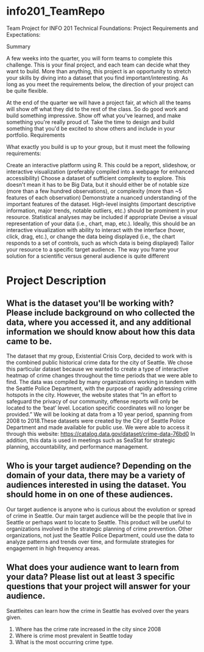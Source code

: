 # info201_TeamRepo
Team Project for INFO 201 Technical Foundations:
Project Requirements and Expectations:

Summary

A few weeks into the quarter, you will form teams to complete this challenge.  This is your final project, and each team can decide what they want to build.  More than anything, this project is an opportunity to stretch your skills by diving into a dataset that you find important/interesting.  As long as you meet the requirements below, the direction of your project can be quite flexible.

At the end of the quarter we will have a project fair, at which all the teams will show off what they did to the rest of the class. So do good work and build something impressive. Show off what you've learned, and make something you're really proud of. Take the time to design and build something that you'd be excited to show others and include in your portfolio.
Requirements

What exactly you build is up to your group, but it must meet the following requirements:

   Create an interactive platform using R.  This could be a report, slideshow, or interactive visualization (preferably compiled into a webpage for enhanced accessibility)
    Choose a dataset of sufficient complexity to explore.  This doesn't mean it has to be Big Data, but it should either be of notable size (more than a few hundred observations), or complexity (more than ~5 features of each observation)
    Demonstrate a nuanced understanding of the important features of the dataset.  High-level insights (important descriptive information, major trends, notable outliers, etc.) should be prominent in your resource.  Statistical analyses may be included if appropriate
    Devise a visual representation of your data (i.e., chart, map, etc.).  Ideally, this should be an interactive visualization with ability to interact with the interface (hover, click, drag, etc.), or change the data being displayed (i.e., the chart responds to a set of controls, such as which data is being displayed)
    Tailor your resource to a specific target audience.  The way you frame your solution for a scientific versus general audience is quite different

# Project Description
## What is the dataset you'll be working with? Please include background on who collected the data, where you accessed it, and any additional information we should know about how this data came to be.   

The dataset that my group, Existential Crisis Corp, decided to work with is the combined public historical crime data for the city of Seattle. We chose this particular dataset because we wanted to create a type of interactive heatmap of crime changes throughout the time periods that we were able to find. The data was compiled by many organizations working in tandem with the Seattle Police Department, with the purpose of rapidly addressing crime hotspots in the city. However, the website states that “In an effort to safeguard the privacy of our community, offense reports will only be located to the ‘beat’ level. Location specific coordinates will no longer be provided.” We will be looking at data from a 10 year period, spanning from 2008 to 2018.These datasets were created by the City of Seattle Police Department and made available for public use. We were able to access it through this website: https://catalog.data.gov/dataset/crime-data-76bd0
In addition, this data is used in meetings such as SeaStat for strategic planning, accountability, and performance management.

## Who is your target audience? Depending on the domain of your data, there may be a variety of audiences interested in using the dataset. You should home in on one of these audiences.   

Our target audience is anyone who is curious about the evolution or spread of crime in Seattle. Our main target audience will be the people that live in Seattle or perhaps want to locate to Seattle. This product will be useful to organizations involved in the strategic planning of crime prevention. Other organizations, not just the Seattle Police Department, could use the data to analyze patterns and trends over time, and formulate strategies for engagement in high frequency areas.   

## What does your audience want to learn from your data? Please list out at least 3 specific questions that your project will answer for your audience.   

Seattleites can learn how the crime in Seattle has evolved over the years given.
1) Where has the crime rate increased in the city since 2008
2) Where is crime most prevalent in Seattle today
3) What is the most occurring crime type.  


